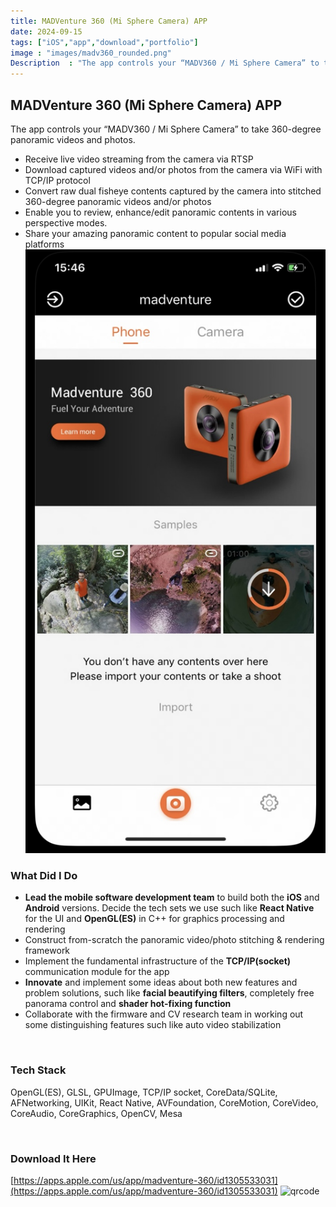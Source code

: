 ```yaml
---
title: MADVenture 360 (Mi Sphere Camera) APP
date: 2024-09-15
tags: ["iOS","app","download","portfolio"]
image : "images/madv360_rounded.png"
Description  : "The app controls your “MADV360 / Mi Sphere Camera” to take 360-degree panoramic videos and photos..."
---
```


## MADVenture 360 (Mi Sphere Camera) APP

The app controls your “MADV360 / Mi Sphere Camera” to take 360-degree panoramic videos and photos. 
- Receive live video streaming from the camera via RTSP
- Download captured videos and/or photos from the camera via WiFi with TCP/IP protocol
- Convert raw dual fisheye contents captured by the camera into stitched 360-degree panoramic videos and/or photos
- Enable you to review, enhance/edit panoramic contents in various perspective modes. 
- Share your amazing panoramic content to popular social media platforms
![screenshot](images/madv360_main.jpg)
``` ```
### What Did I Do
- **Lead the mobile software development team** to build both the **iOS** and **Android** versions. Decide the tech sets we use such like **React Native** for the UI and **OpenGL(ES)** in C++ for graphics processing and rendering
- Construct from-scratch the panoramic video/photo stitching & rendering framework
- Implement the fundamental infrastructure of the **TCP/IP(socket)** communication module for the app
- **Innovate** and implement some ideas about both new features and problem solutions, such like **facial beautifying filters**, completely free panorama control and **shader hot-fixing function**
- Collaborate with the firmware and CV research team in working out some distinguishing features such like auto video stabilization

``` ```
### Tech Stack
OpenGL(ES), GLSL, GPUImage, TCP/IP socket, CoreData/SQLite, AFNetworking, UIKit, React Native, AVFoundation, CoreMotion, CoreVideo, CoreAudio, CoreGraphics, OpenCV, Mesa

``` ```
### Download It Here
[https://apps.apple.com/us/app/madventure-360/id1305533031](https://apps.apple.com/us/app/madventure-360/id1305533031)
![qrcode](images/qr_madv360.jpg)

